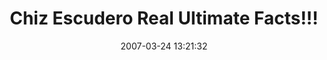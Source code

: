 ---
date: 2007-03-24 13:21:32
link:
  source: delicious
  source_url: https://del.icio.us/roytang
  text: Chiz Escudero Real Ultimate Facts!!!
  url: http://chizescuderofacts.info/
slug: chiz-escudero-real-ultimate-facts
source: delicious
tags:
- politics
title: Chiz Escudero Real Ultimate Facts!!!
---